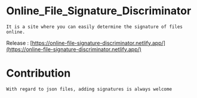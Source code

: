 # Online_File_Signature_Discriminator
```It is a site where you can easily determine the signature of files online.```

Release : [https://online-file-signature-discriminator.netlify.app/](https://online-file-signature-discriminator.netlify.app/)

# Contribution
```With regard to json files, adding signatures is always welcome```
